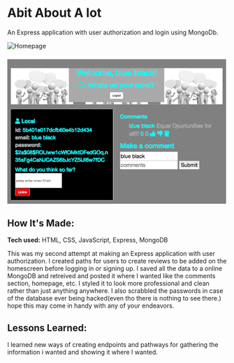 # Abit About A lot
  An Express application with user authorization and login using MongoDb.

![Homepage](AbitHompage.png)


![Profilepage](AbitProPage.png)

## How It's Made:

**Tech used:** HTML, CSS, JavaScript, Express, MongoDB

This was my second attempt at making an Express application with user authorization. I created paths for users to create reviews to be added on the homescreen before logging in or signing up. I saved all the data to a online MongoDB and retreived and posted it where I wanted like the comments section, homepage, etc. I styled it to look more professional and clean rather than just anything anywhere. I also scrabbled the passwords in case of the database ever being hacked(even tho there is nothing to see there.) hope this may come in handy with any of your endeavors.

## Lessons Learned:

I learned new ways of creating endpoints and pathways for gathering the information i wanted and showing it where I wanted.
